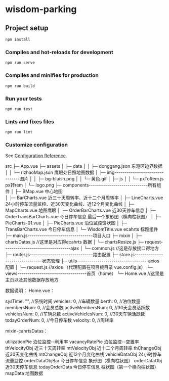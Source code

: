 # wisdom-parking

## Project setup
```
npm install
```

### Compiles and hot-reloads for development
```
npm run serve
```

### Compiles and minifies for production
```
npm run build
```

### Run your tests
```
npm run test
```

### Lints and fixes files
```
npm run lint
```

### Customize configuration
See [Configuration Reference](https://cli.vuejs.org/config/).


src
├─ App.vue
├─ assets
│  ├─ data
│  │  ├─ donggang.json    东港区边界数据
│  │  └─ rizhaoMap.json   鹰眼处日照地图数据
│  ├─ img-------------------------------图片
│  │  ├─ bg-bluish.png
│  │  └─ 黄色.gif
│  ├─ js
│  │  └─ pxToRem.js   px转rem
│  └─ logo.png
├─ components-----------------------------所有组件
│  ├─ BMap.vue         中心地图    
│  ├─ BarCharts.vue    近三十天周转率、近十二个月周转率
│  ├─ LineCharts.vue   24小时停车流量监控、近30天变化曲线、近12个月变化曲线
│  ├─ MapCharts.vue    地图鹰眼
│  ├─ OrderBarCharts.vue  近30天停车信息
│  ├─ OrderTransBarCharts.vue   今日停车信息 最后一个象形图（横向柱状图）
│  ├─ PieCharts-01.vue
│  ├─ PieCharts.vue            泊位监控饼状图
│  ├─ TransBarCharts.vue   今日停车信息
│  └─ WisdomTitle.vue      ecahrts 标题组件
├─ main.js--------------------------------项目入口
├─ mixin
│  ├─ chartsDatas.js           //这里是对应得ecahrts 数据
│  └─ chartsResize.js
├─ request---------------------------------ajax 
│  └─ common.js                //这是存放接口得地方
├─ router.js-------------------------------路由配置
├─ store.js--------------------------------状态管理
├─ utils-----------------------------------axios 配置
│  └─ request.js                //axios  （代理配置在项目根目录  vue.config.js）
└─ views----------------------------------首页（home）
   └─ Home.vue                 //这里是主页以及其他数据存放地方



数据说明：
Home.vue：

   sysTime: "", //系统时间
   vehicles: 0, //车辆数量
   berth: 0, //泊位数量
   membersNum: 0, //会员总数
   activeMembersNum: 0, //30天会员活跃数
   vehiclesNum: 0, //车辆总数
   activeVehiclesNum: 0, //30天车辆活跃数
   todayOrderNum: 0, //今日停车数
   velocity: 0, //周转率

mixin-cahrtsDatas：

  utilizationPie  泊位监控--利用率
  vacancyRatePie  泊位监控--空置率
  thVelocityObj   近三十天周转率
  mtVelocityObj   近十二个月周转率
  thChangeObj     近30天变化曲线
  mtChangeObj     近12个月变化曲线
  vehicleDataObj  24小时停车流量监控
  orderDataObjBar 今日停车信息 象形图（横向柱状图）
  orderDataObj    近30天停车信息
  todayOrderData  今日停车信息 柱状图（第一个横向柱状图）
  mapData         地图数据






